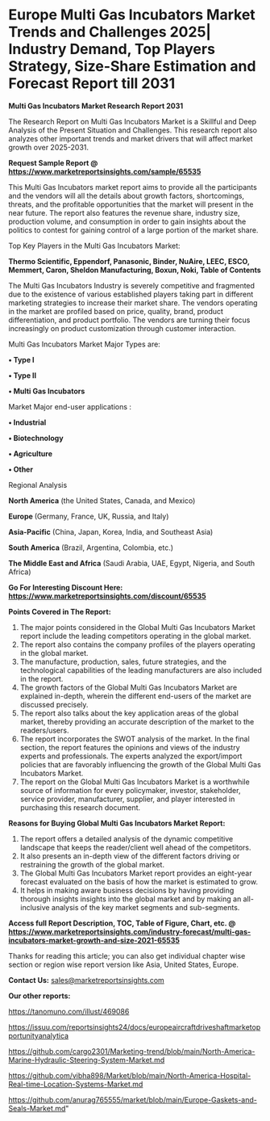 # Europe Multi Gas Incubators Market Trends and Challenges 2025| Industry Demand, Top Players Strategy, Size-Share Estimation and Forecast Report till 2031

<strong>Multi Gas Incubators Market Research Report 2031</strong>

The Research Report on Multi Gas Incubators Market is a Skillful and Deep Analysis of the Present Situation and Challenges. This research report also analyzes other important trends and market drivers that will affect market growth over 2025-2031.

<strong>Request Sample Report @ <a href=https://www.marketreportsinsights.com/sample/65535>https://www.marketreportsinsights.com/sample/65535</a></strong>

This Multi Gas Incubators market report aims to provide all the participants and the vendors will all the details about growth factors, shortcomings, threats, and the profitable opportunities that the market will present in the near future. The report also features the revenue share, industry size, production volume, and consumption in order to gain insights about the politics to contest for gaining control of a large portion of the market share.

Top Key Players in the Multi Gas Incubators Market:

<strong>Thermo Scientific, Eppendorf, Panasonic, Binder, NuAire, LEEC, ESCO, Memmert, Caron, Sheldon Manufacturing, Boxun, Noki, Table of Contents</strong>

The Multi Gas Incubators Industry is severely competitive and fragmented due to the existence of various established players taking part in different marketing strategies to increase their market share. The vendors operating in the market are profiled based on price, quality, brand, product differentiation, and product portfolio. The vendors are turning their focus increasingly on product customization through customer interaction.

Multi Gas Incubators Market Major Types are:

<strong>• Type I

• Type II

• Multi Gas Incubators</strong>

Market Major end-user applications :

<strong>• Industrial

• Biotechnology

• Agriculture

• Other</strong>

Regional Analysis

</u><strong><b>North America</b></strong> (the United States, Canada, and Mexico)

<strong><b>Europe </b></strong>(Germany, France, UK, Russia, and Italy)

<strong><b>Asia-Pacific</b></strong> (China, Japan, Korea, India, and Southeast Asia)

<strong><b>South America</b></strong> (Brazil, Argentina, Colombia, etc.)

<strong><b>The Middle East and Africa</b></strong> (Saudi Arabia, UAE, Egypt, Nigeria, and South Africa)

<strong>Go For Interesting Discount Here: <a href=https://www.marketreportsinsights.com/discount/65535>https://www.marketreportsinsights.com/discount/65535</a></strong>

<strong>Points Covered in The Report:</strong>
<ol>
  <li>The major points considered in the Global Multi Gas Incubators Market report include the leading competitors operating in the global market.</li>
  <li>The report also contains the company profiles of the players operating in the global market.</li>
  <li>The manufacture, production, sales, future strategies, and the technological capabilities of the leading manufacturers are also included in the report.</li>
  <li>The growth factors of the Global Multi Gas Incubators Market are explained in-depth, wherein the different end-users of the market are discussed precisely.</li>
  <li>The report also talks about the key application areas of the global market, thereby providing an accurate description of the market to the readers/users.</li>
  <li>The report incorporates the SWOT analysis of the market. In the final section, the report features the opinions and views of the industry experts and professionals. The experts analyzed the export/import policies that are favorably influencing the growth of the Global Multi Gas Incubators Market.</li>
  <li>The report on the Global Multi Gas Incubators Market is a worthwhile source of information for every policymaker, investor, stakeholder, service provider, manufacturer, supplier, and player interested in purchasing this research document.</li>
</ol>
<strong>Reasons for Buying Global Multi Gas Incubators Market Report:</strong>

<ol>
  <li>The report offers a detailed analysis of the dynamic competitive landscape that keeps the reader/client well ahead of the competitors.</li>
  <li>It also presents an in-depth view of the different factors driving or restraining the growth of the global market.</li>
  <li>The Global Multi Gas Incubators Market report provides an eight-year forecast evaluated on the basis of how the market is estimated to grow.</li>
  <li>It helps in making aware business decisions by having providing thorough insights insights into the global market and by making an all-inclusive analysis of the key market segments and sub-segments.</li>
</ol>
<strong>Access full Report Description, TOC, Table of Figure, Chart, etc. @ <a href=https://www.marketreportsinsights.com/industry-forecast/multi-gas-incubators-market-growth-and-size-2021-65535>https://www.marketreportsinsights.com/industry-forecast/multi-gas-incubators-market-growth-and-size-2021-65535</a></strong>


Thanks for reading this article; you can also get individual chapter wise section or region wise report version like Asia, United States, Europe.

<strong>Contact Us:</strong>
sales@marketreportsinsights.com

<strong>Our other reports:</strong>

<a href=https://tanomuno.com/illust/469086>https://tanomuno.com/illust/469086</a>

<a href=https://issuu.com/reportsinsights24/docs/europeaircraftdriveshaftmarketopportunityanalytica>https://issuu.com/reportsinsights24/docs/europeaircraftdriveshaftmarketopportunityanalytica</a>

<a href=https://github.com/cargo2301/Marketing-trend/blob/main/North-America-Marine-Hydraulic-Steering-System-Market.md>https://github.com/cargo2301/Marketing-trend/blob/main/North-America-Marine-Hydraulic-Steering-System-Market.md</a>

<a href=https://github.com/vibha898/Market/blob/main/North-America-Hospital-Real-time-Location-Systems-Market.md>https://github.com/vibha898/Market/blob/main/North-America-Hospital-Real-time-Location-Systems-Market.md</a>

<a href=https://github.com/anurag765555/market/blob/main/Europe-Gaskets-and-Seals-Market.md>https://github.com/anurag765555/market/blob/main/Europe-Gaskets-and-Seals-Market.md</a>"
